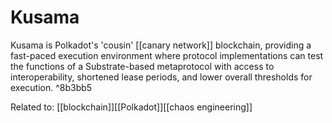 # Kusama
Kusama is Polkadot's 'cousin' [[canary network]] blockchain, providing a fast-paced execution environment where protocol implementations can test the functions of a Substrate-based metaprotocol with access to interoperability, shortened lease periods, and lower overall thresholds for execution. ^8b3bb5

Related to: [[blockchain]][[Polkadot]][[chaos engineering]]